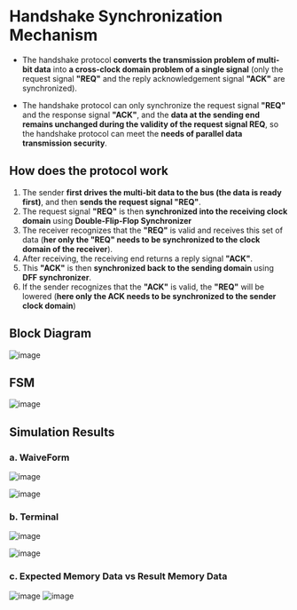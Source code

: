 # Handshake Synchronization Mechanism 

- The handshake protocol **converts the transmission problem of multi-bit data** into **a cross-clock domain problem of a single signal** (only the request signal **"REQ"** and the reply acknowledgement signal **"ACK"** are synchronized).

- The handshake protocol can only synchronize the request signal **"REQ"** and the response signal **"ACK"**, and the **data at the sending end remains unchanged during the validity of the request signal REQ**, so the handshake protocol can meet the **needs of parallel data transmission security**.


## How does the protocol work

  1. The sender **first drives the multi-bit data to the bus (the data is ready first)**, and then **sends the request signal "REQ"**.
  2. The request signal **"REQ"** is then **synchronized into the receiving clock domain** using **Double-Flip-Flop Synchronizer**
  3. The receiver recognizes that the **"REQ"** is valid and receives this set of data (**her only the "REQ" needs to be synchronized to the clock domain of the receiver**).
  4. After receiving, the receiving end returns a reply signal **"ACK"**.
  5. This **"ACK"** is then **synchronized back to the sending domain** using **DFF synchronizer**.
  6. If the sender recognizes that the **"ACK"** is valid, the **"REQ"** will be lowered (**here only the ACK needs to be synchronized to the sender clock domain**)


## Block Diagram
![image](https://github.com/MahmouodMagdi/Clock-Domain-Crossing-Synchronizers/assets/72949261/67d658cd-c893-4f75-aa9a-ff7e828354b2)



## FSM
![image](https://github.com/MahmouodMagdi/Clock-Domain-Crossing-Synchronizers/assets/72949261/fc5f7c28-a973-4d73-941d-67e47856e9a8)


## Simulation Results 
### a. WaiveForm
![image](https://github.com/MahmouodMagdi/Clock-Domain-Crossing-Synchronizers/assets/72949261/606456bb-7b78-42ae-925e-9599077aa51b)

![image](https://github.com/MahmouodMagdi/Clock-Domain-Crossing-Synchronizers/assets/72949261/8deae2f1-7ff1-4714-9d1e-e67468bc2117)


### b. Terminal 

![image](https://github.com/MahmouodMagdi/Clock-Domain-Crossing-Synchronizers/assets/72949261/c99361a4-ae28-4b28-b3e5-8c7291b86302)

![image](https://github.com/MahmouodMagdi/Clock-Domain-Crossing-Synchronizers/assets/72949261/aff2d0f6-0ec5-4a76-a66e-4ca602a9c5b0)

### c. Expected Memory Data vs Result Memory Data 
![image](https://github.com/MahmouodMagdi/Clock-Domain-Crossing-Synchronizers/assets/72949261/2c0a2102-c8a8-4ed7-a2de-2fcf12631d5a)
![image](https://github.com/MahmouodMagdi/Clock-Domain-Crossing-Synchronizers/assets/72949261/dd637d85-ca73-42a4-9270-6297a50ebd47)
